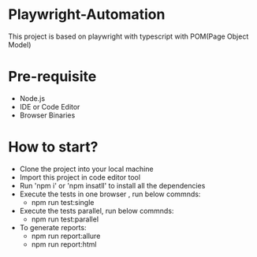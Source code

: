 # Playwright-Automation
This project is based on playwright with typescript with POM(Page Object Model)

# Pre-requisite
* Node.js
* IDE or Code Editor
* Browser Binaries

# How to start?
* Clone the project into your local machine
* Import this project in code editor tool
* Run 'npm i' or 'npm insatll' to install all the dependencies
* Execute the tests in one browser , run below commnds:
    * npm run test:single
* Execute the tests parallel, run below commnds:
    * npm run test:parallel
* To generate reports: 
    * npm run report:allure
    * npm run report:html

